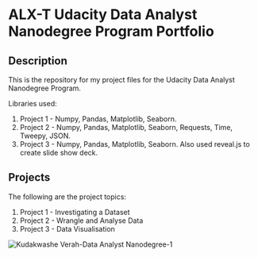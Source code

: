 # ALX-T Udacity Data Analyst Nanodegree Program Portfolio

## Description
This is the repository for my project files for the Udacity Data Analyst Nanodegree Program.

Libraries used:

1. Project 1 - Numpy, Pandas, Matplotlib, Seaborn.
2. Project 2 - Numpy, Pandas, Matplotlib, Seaborn, Requests, Time, Tweepy, JSON.
3. Project 3 - Numpy, Pandas, Matplotlib, Seaborn. Also used reveal.js to create slide show deck.

## Projects
The following are the project topics:

1. Project 1 - Investigating a Dataset
2. Project 2 - Wrangle and Analyse Data
3. Project 3 - Data Visualisation


![Kudakwashe Verah-Data Analyst Nanodegree-1](https://user-images.githubusercontent.com/59296483/202071218-a808ca30-a362-4632-ab9d-1abcf9753944.png)

